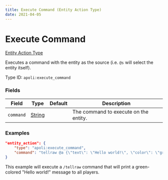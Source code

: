 ```yaml
---
title: Execute Command (Entity Action Type)
date: 2021-04-05
---
```


# Execute Command

[Entity Action Type](../entity_action_types.md)

Executes a command with the entity as the source (i.e. `@s` will select the entity itself).

Type ID: `apoli:execute_command`

### Fields

Field     | Type                              | Default | Description
----------|-----------------------------------| --------|------------
`command` | [String](../data_types/string.md) |         | The command to execute on the entity.

### Examples

```json
"entity_action": {
    "type": "apoli:execute_command",
    "command": "tellraw @a {\"text\": \"Hello world!\", \"color\": \"green\"}"
}
```

This example will execute a `/tellraw` command that will print a green-colored "Hello world!" message to all players.
